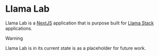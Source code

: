 # Llama Lab

Llama Lab is a [NextJS](https://nextjs.org) application that is purpose built 
for [Llama Stack](https://github.com/meta-llama/llama-stack) applications.

> [!WARNING]
> Llama Lab is in its current state is as a placeholder for future work.